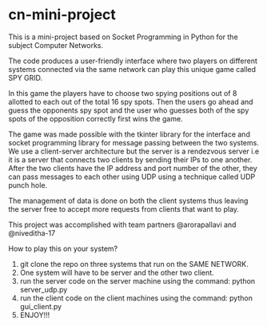 # cn-mini-project
This is a mini-project based on Socket Programming in Python for the subject Computer Networks. 

The code produces a user-friendly interface where two players on different systems connected via the same network can play this unique game called SPY GRID.

In this game the players have to choose two spying positions out of 8 allotted to each out of the total 16 spy spots. Then the users go ahead and guess the
opponents spy spot and the user who guesses both of the spy spots of the opposition correctly first wins the game.

The game was made possible with the tkinter library for the interface and socket programming library for message passing between the two systems.
We use a client-server architecture but the server is a rendezvous server i.e it is a server that connects two clients by sending their IPs to one another.
After the two clients have the IP address and port number of the other, they can pass messages to each other using UDP using a technique called
UDP punch hole.

The management of data is done on both the client systems thus leaving the server free to accept more requests from clients that want to play.

This project was accomplished with team partners @arorapallavi and @niveditha-17

How to play this on your system?

1. git clone the repo on three systems that run on the SAME NETWORK.
2. One system will have to be server and the other two client.
3. run the server code on the server machine using the command: python server_udp.py
4. run the client code on the client machines using the command: python gui_client.py
5. ENJOY!!!
